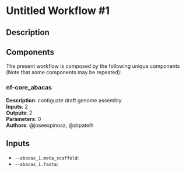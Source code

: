 # Untitled Workflow #1

## Description



## Components

The present workflow is composed by the following unique components (Note that some components may be repeated):

### nf-core_abacas

**Description**: contiguate draft genome assembly\
**Inputs**: 2\
**Outputs**: 2\
**Parameters**: 0\
**Authors**: @joseespinosa, @drpatelh

## Inputs

- `--abacas_1.meta_scaffold`: 
- `--abacas_1.fasta`: 
